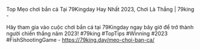 Top Mẹo chơi bắn cá Tại 79Kingday Hay Nhất 2023, Chơi Là Thắng | 79king - 

Hãy tham gia vào cuộc chơi bắn cá tại 79Kingday ngay bây giờ để trở thành người chiến thắng năm 2023! #79king #TopTips #Winning #2023 #FishShootingGame - https://79king.day/meo-choi-ban-ca/
